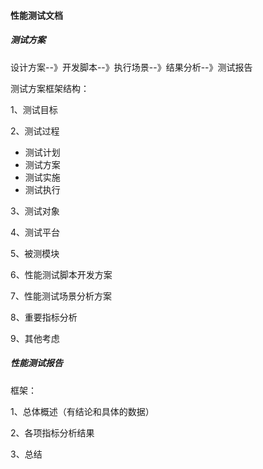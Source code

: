 #### 性能测试文档

##### 测试方案

设计方案--》开发脚本--》执行场景--》结果分析--》测试报告

测试方案框架结构：

1、测试目标

2、测试过程

+ 测试计划
+ 测试方案
+ 测试实施
+ 测试执行

3、测试对象

4、测试平台

5、被测模块

6、性能测试脚本开发方案

7、性能测试场景分析方案

8、重要指标分析

9、其他考虑



##### 性能测试报告

框架：

1、总体概述（有结论和具体的数据）

2、各项指标分析结果

3、总结

